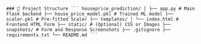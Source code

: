 <pre><code>### 📂 Project Structure ``` houseprice_prediction/ │ ├── app.py # Main Flask backend ├── house_price_model.pkl # Trained ML model ├── scaler.pkl # Pre-fitted Scaler ├── templates/ │ └── index.html # Frontend HTML Form ├── static/ # (Optional) CSS or Images ├── snapshots/ # Form and Response Screenshots ├── .gitignore ├── requirements.txt └── README.md ``` </code></pre>
